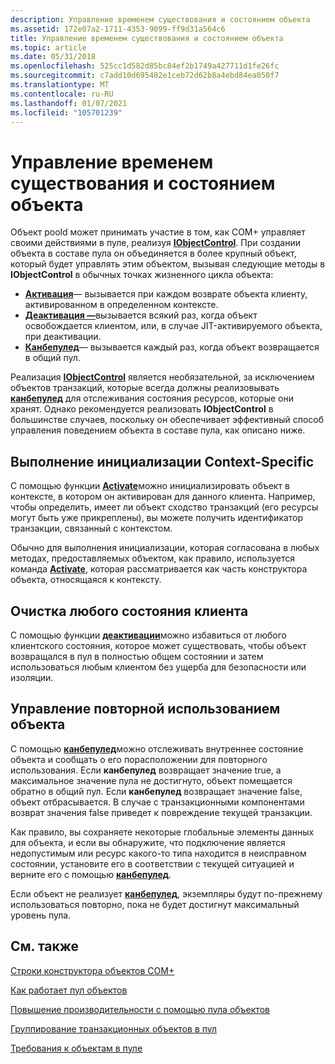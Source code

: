 ```yaml
---
description: Управление временем существования и состоянием объекта
ms.assetid: 172e07a2-1711-4353-9099-ff9d31a564c6
title: Управление временем существования и состоянием объекта
ms.topic: article
ms.date: 05/31/2018
ms.openlocfilehash: 525cc1d582d85bc84ef2b1749a427711d1fe26fc
ms.sourcegitcommit: c7add10d695482e1ceb72d62b8a4ebd84ea050f7
ms.translationtype: MT
ms.contentlocale: ru-RU
ms.lasthandoff: 01/07/2021
ms.locfileid: "105701239"
---
```

# <a name="controlling-object-lifetime-and-state"></a>Управление временем существования и состоянием объекта

Объект poold может принимать участие в том, как COM+ управляет своими действиями в пуле, реализуя [**IObjectControl**](/windows/desktop/api/ComSvcs/nn-comsvcs-iobjectcontrol). При создании объекта в составе пула он объединяется в более крупный объект, который будет управлять этим объектом, вызывая следующие методы в **IObjectControl** в обычных точках жизненного цикла объекта:

-   [**Активация**](/windows/desktop/api/ComSvcs/nf-comsvcs-iobjectcontrol-activate)— вызывается при каждом возврате объекта клиенту, активированном в определенном контексте.
-   [**Деактивация —**](/windows/desktop/api/ComSvcs/nf-comsvcs-iobjectcontrol-deactivate)вызывается всякий раз, когда объект освобождается клиентом, или, в случае JIT-активируемого объекта, при деактивации.
-   [**Канбепулед**](/windows/desktop/api/ComSvcs/nf-comsvcs-iobjectcontrol-canbepooled)— вызывается каждый раз, когда объект возвращается в общий пул.

Реализация [**IObjectControl**](/windows/desktop/api/ComSvcs/nn-comsvcs-iobjectcontrol) является необязательной, за исключением объектов транзакций, которые всегда должны реализовывать [**канбепулед**](/windows/desktop/api/ComSvcs/nf-comsvcs-iobjectcontrol-canbepooled) для отслеживания состояния ресурсов, которые они хранят. Однако рекомендуется реализовать **IObjectControl** в большинстве случаев, поскольку он обеспечивает эффективный способ управления поведением объекта в составе пула, как описано ниже.

## <a name="performing-context-specific-initialization"></a>Выполнение инициализации Context-Specific

С помощью функции [**Activate**](/windows/desktop/api/ComSvcs/nf-comsvcs-iobjectcontrol-activate)можно инициализировать объект в контексте, в котором он активирован для данного клиента. Например, чтобы определить, имеет ли объект сходство транзакций (его ресурсы могут быть уже прикреплены), вы можете получить идентификатор транзакции, связанный с контекстом.

Обычно для выполнения инициализации, которая согласована в любых методах, предоставляемых объектом, как правило, используется команда [**Activate**](/windows/desktop/api/ComSvcs/nf-comsvcs-iobjectcontrol-activate), которая рассматривается как часть конструктора объекта, относящаяся к контексту.

## <a name="cleaning-up-any-client-state"></a>Очистка любого состояния клиента

С помощью функции [**деактивации**](/windows/desktop/api/ComSvcs/nf-comsvcs-iobjectcontrol-deactivate)можно избавиться от любого клиентского состояния, которое может существовать, чтобы объект возвращался в пул в полностью общем состоянии и затем использоваться любым клиентом без ущерба для безопасности или изоляции.

## <a name="controlling-reuse-of-the-object"></a>Управление повторной использованием объекта

С помощью [**канбепулед**](/windows/desktop/api/ComSvcs/nf-comsvcs-iobjectcontrol-canbepooled)можно отслеживать внутреннее состояние объекта и сообщать о его порасположении для повторного использования. Если **канбепулед** возвращает значение true, а максимальное значение пула не достигнуто, объект помещается обратно в общий пул. Если **канбепулед** возвращает значение false, объект отбрасывается. В случае с транзакционными компонентами возврат значения false приведет к повреждение текущей транзакции.

Как правило, вы сохраняете некоторые глобальные элементы данных для объекта, и если вы обнаружите, что подключение является недопустимым или ресурс какого-то типа находится в неисправном состоянии, установите его в соответствии с текущей ситуацией и верните его с помощью [**канбепулед**](/windows/desktop/api/ComSvcs/nf-comsvcs-iobjectcontrol-canbepooled).

Если объект не реализует [**канбепулед**](/windows/desktop/api/ComSvcs/nf-comsvcs-iobjectcontrol-canbepooled), экземпляры будут по-прежнему использоваться повторно, пока не будет достигнут максимальный уровень пула.

## <a name="related-topics"></a>См. также

<dl> <dt>

[Строки конструктора объектов COM+](com--object-constructor-strings.md)
</dt> <dt>

[Как работает пул объектов](how-object-pooling-works.md)
</dt> <dt>

[Повышение производительности с помощью пула объектов](improving-performance-with-object-pooling.md)
</dt> <dt>

[Группирование транзакционных объектов в пул](pooling-transactional-objects.md)
</dt> <dt>

[Требования к объектам в пуле](requirements-for-poolable-objects.md)
</dt> </dl>

 

 



